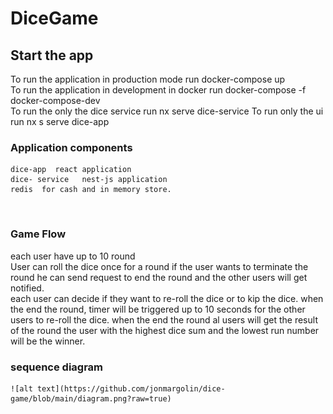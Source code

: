 # DiceGame


## Start the app
  To run the application in production mode  run docker-compose  up
  </br> 
  To run the application in development in docker  run docker-compose -f docker-compose-dev
   </br>
   To run the only the  dice service run nx serve dice-service
   To run only the ui  run  nx s serve dice-app

   ### Application components
    dice-app  react application 
    dice- service   nest-js application
    redis  for cash and in memory store.
</br>

### Game Flow 
 each user have up to 10 round 
 </br>
 User can roll the dice once for a round if the user wants to terminate the  round he can send  request to end the round and the other users will  get notified.
 </br>
 each user can decide if they want to re-roll the dice or to kip the dice.
 when  the end the round, timer will be triggered up to 10 seconds for the other users to re-roll the dice.
 when the end the round al users  will get  the result  of the round the user with the highest  dice  sum and the lowest  run number will be the winner.

 ###  sequence diagram
    ![alt text](https://github.com/jonmargolin/dice-game/blob/main/diagram.png?raw=true)